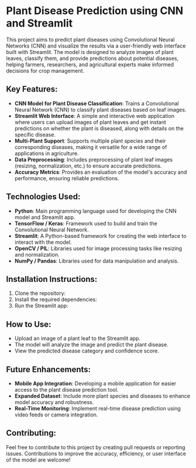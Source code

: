 # Plant Disease Prediction using CNN and Streamlit

This project aims to predict plant diseases using Convolutional Neural Networks (CNN) and visualize the results via a user-friendly web interface built with Streamlit. The model is designed to analyze images of plant leaves, classify them, and provide predictions about potential diseases, helping farmers, researchers, and agricultural experts make informed decisions for crop management.

## Key Features:
- **CNN Model for Plant Disease Classification**: Trains a Convolutional Neural Network (CNN) to classify plant diseases based on leaf images.
- **Streamlit Web Interface**: A simple and interactive web application where users can upload images of plant leaves and get instant predictions on whether the plant is diseased, along with details on the specific disease.
- **Multi-Plant Support**: Supports multiple plant species and their corresponding diseases, making it versatile for a wide range of applications in agriculture.
- **Data Preprocessing**: Includes preprocessing of plant leaf images (resizing, normalization, etc.) to ensure accurate predictions.
- **Accuracy Metrics**: Provides an evaluation of the model's accuracy and performance, ensuring reliable predictions.

## Technologies Used:
- **Python**: Main programming language used for developing the CNN model and Streamlit app.
- **TensorFlow / Keras**: Framework used to build and train the Convolutional Neural Network.
- **Streamlit**: A Python-based framework for creating the web interface to interact with the model.
- **OpenCV / PIL**: Libraries used for image processing tasks like resizing and normalization.
- **NumPy / Pandas**: Libraries used for data manipulation and analysis.

## Installation Instructions:
1. Clone the repository:
2. Install the required dependencies:
3. Run the Streamlit app:


## How to Use:
- Upload an image of a plant leaf to the Streamlit app.
- The model will analyze the image and predict the plant disease.
- View the predicted disease category and confidence score.

## Future Enhancements:
- **Mobile App Integration**: Developing a mobile application for easier access to the plant disease prediction tool.
- **Expanded Dataset**: Include more plant species and diseases to enhance model accuracy and robustness.
- **Real-Time Monitoring**: Implement real-time disease prediction using video feeds or camera integration.

## Contributing:
Feel free to contribute to this project by creating pull requests or reporting issues. Contributions to improve the accuracy, efficiency, or user interface of the model are welcome!
